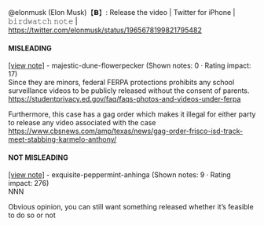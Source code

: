 @elonmusk (Elon Musk)【𝗕】: Release the video | Twitter for iPhone | 𝚋𝚒𝚛𝚍𝚠𝚊𝚝𝚌𝚑 𝚗𝚘𝚝𝚎 | https://twitter.com/elonmusk/status/1965678199821795482

#### MISLEADING

[[view note]](https://x.com/i/birdwatch/n/1965756461075550537) - majestic-dune-flowerpecker (Shown notes: 0 · Rating impact: 17)\
Since they are minors, federal FERPA protections prohibits any school surveillance videos to be publicly released without the consent of parents. https://studentprivacy.ed.gov/faq/faqs-photos-and-videos-under-ferpa

Furthermore, this case has a gag order which makes it illegal for either party to release any video associated with the case https://www.cbsnews.com/amp/texas/news/gag-order-frisco-isd-track-meet-stabbing-karmelo-anthony/


#### NOT MISLEADING

[[view note]](https://x.com/i/birdwatch/n/1965814860786155898) - exquisite-peppermint-anhinga (Shown notes: 9 · Rating impact: 276)\
NNN

Obvious opinion, you can still want something released whether it’s feasible to do so or not
